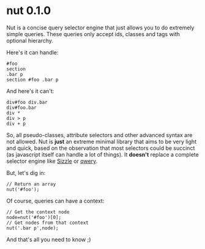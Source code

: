 nut 0.1.0
=========

Nut is a concise query selector engine that just allows you to do extremely simple queries. These queries only accept ids, classes and tags with optional hierarchy.

Here's it can handle:

    #foo
    section
    .bar p
    section #foo .bar p

And here's it can't:

    div#foo div.bar
    div#foo.bar
    div *
    div > p
    div + p

So, all pseudo-classes, attribute selectors and other advanced syntax are not allowed. Nut is __just__ an extreme minimal library that aims to be very light and quick, based on the observation that most selectors could be succinct (as javascript itself can handle a lot of things). It __doesn't__ replace a complete selector engine like [Sizzle](https://github.com/jquery/sizzle) or [qwery](https://github.com/ded/qwery).

But, let's dig in:

    // Return an array
    nut('#foo');

Of course, queries can have a context:

    // Get the context node
    node=nut('#foo')[0];
    // Get nodes from that context
    nut('.bar p',node);

And that's all you need to know ;)
